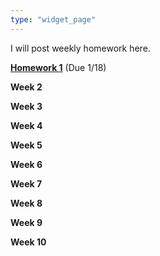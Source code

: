 ```yaml
---
type: "widget_page"
---
```


I will post weekly homework here.

 **[Homework 1](https://drive.google.com/file/d/1JXQqUkvqvIp_9r32kGN3GYM8opteheIA/view?usp=share_link)** (Due 1/18)

**Week 2**

**Week 3**

**Week 4**

**Week 5**

**Week 6**

**Week 7**

**Week 8**

**Week 9**

**Week 10**
